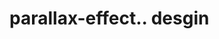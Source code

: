 # parallax-effect.. desgin                                                                                                                                                 
